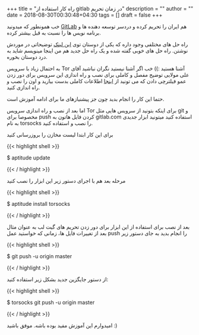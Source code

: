 +++
title = "راه کار استفاده از gitlab در زمان تحریم"
description = ""
author = ""
date = 2018-08-30T00:30:48+04:30
tags = []
draft = false
+++


خب همونطور که میدونید [GitLab](https://gitlab.com) هم ایران را تحریم کرده و دردسر توسعه دهنده ها و برنامه نویس ها را نسبت به قبل بیشتر کرده.

راه حل های مختلفی وجود داره که یکی از دوستان توی [این لینک](https://virgool.io/Software/%D8%AF%D9%88%D8%B1-%D8%B2%D8%AF%D9%86-%D8%AA%D8%AD%D8%B1%DB%8C%D9%85%D9%87%D8%A7-%D9%88-%D8%AF%D8%B3%D8%AA%D8%B1%D8%B3%DB%8C-%D8%A8%D9%87-gitlab-%D8%A7%D8%B2-%D8%AF%D8%A7%D8%AE%D9%84-%D8%A7%DB%8C%D8%B1%D8%A7%D9%86-ppadkojbofqq) توضیحاتی در موردش نوشتن. راه حل های خوبی گفته شده و یک راه حل جدید هم من اینجا مینویسم شاید به درد دوستان بخوره.

به احتمال زیاد با سرویس Tor آشنا هستید :)) خب اگر آشنا نیستید نگران نباشید آقای علی مولایی توضیح مفصل و کاملی برای نصب و راه اندازی این سرویس برای دور زدن عمو فیلترچی دادن که می تونید از [اینجا](https://molaei.org/tor-ubuntu) اطلاعات کاملی بدست بیارید و اون را نصب و راه اندازی کنید.

حتما این کار را انجام بدید چون جز پیشنیازهای ما برای ادامه آموزش است.

اما بعد از نصب و راه اندازی سرویس Tor برای اینکه بتونید از سرویس هایی مثل git و مخصوصا برای push کردن فایل هاتون به gitlab.com استفاده کنید میتونید ابزار جدیدی به نام torsocks را نصب و استفاده کنید.

برای این کار ابتدا لیست مخازن را بروزرسانی کنید

{{< highlight shell >}}

$ aptitude update

{{< / highlight >}}

مرحله بعد هم با اجرای دستور زیر این ابزار را نصب کنید

{{< highlight shell >}}

$ aptitude install torsocks

{{< / highlight >}}

بعد از نصب برای استفاده از این ابزار برای دور زدن تحریم های گیت لب به عنوان مثال بعد از تغییرات فایل ها، زمانی که خواستید عمل push را انجام بدید به جای دستور زیر

{{< highlight shell >}}

$ git push -u origin master

{{< / highlight >}}

از دستور جایگزین جدید بشکل زیر استفاده کنید:

{{< highlight shell >}}

$ torsocks git push -u origin master

{{< / highlight >}}


امیدوارم این آموزش مفید بوده باشه. موفق باشید :)
